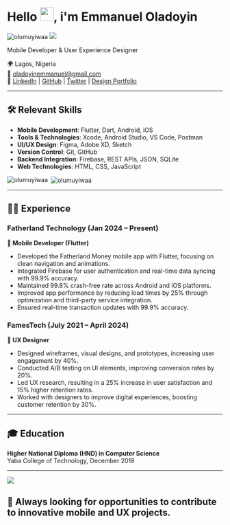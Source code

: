 # Hello <img src="https://media.giphy.com/media/hvRJCLFzcasrR4ia7z/giphy.gif" width="32px"/>, i'm Emmanuel Oladoyin
<p align="left"> <img src="https://komarev.com/ghpvc/?username=aolumuyiwaa&label=Profile%20views&color=0e75b6&style=flat" alt="olumuyiwaa" /> <a href="https://www.github.com/olumuyiwaa" target="_blank" rel="noreferrer"><img src="https://img.shields.io/github/followers/olumuyiwaa?logo=github&style=flat&color=0e75b6&labelColor=grey" /></a> </p>


Mobile Developer & User Experience Designer

🌍 Lagos, Nigeria  
📧 [oladoyinemmanuel@gmail.com](mailto:oladoyinemmanuel@gmail.com)  
🔗 [LinkedIn](https://www.linkedin.com/in/emmanueloladoyin) | [GitHub](https://github.com/olumuyiwaa) | [Twitter](https://x.com/Iamdoyin_) | [Design Portfolio](https://emmanueloladoyin.framer.website)

---

## 🛠 Relevant Skills

- **Mobile Development**: Flutter, Dart, Android, iOS
- **Tools & Technologies**: Xcode, Android Studio, VS Code, Postman
- **UI/UX Design**: Figma, Adobe XD, Sketch
- **Version Control**: Git, GitHub
- **Backend Integration**: Firebase, REST APIs, JSON, SQLite
- **Web Technologies**: HTML, CSS, JavaScript


<p><img align="left" src="https://github-readme-stats.vercel.app/api/top-langs?username=olumuyiwaa&show_icons=true&locale=en&theme=dark&bg_color=0d1117&border_color=292e35&layout=compact&langs_count=10" alt="olumuyiwaa" /></p>

<p>&nbsp;<img align="center" src="https://github-readme-stats.vercel.app/api?username=olumuyiwaa&show_icons=true&locale=en&bg_color=0d1117&border_color=292e35&title_color=ffffff&text_color=919191&ring_color=0579C3&line_height=28.1&card_width=470px" alt="olumuyiwaa" /></p>


---

## 👨‍💻 Experience

### Fatherland Technology (Jan 2024 – Present)  
**📱 Mobile Developer (Flutter)**

- Developed the Fatherland Money mobile app with Flutter, focusing on clean navigation and animations.
- Integrated Firebase for user authentication and real-time data syncing with 99.9% accuracy.
- Maintained 99.8% crash-free rate across Android and iOS platforms.
- Improved app performance by reducing load times by 25% through optimization and third-party service integration.
- Ensured real-time transaction updates with 99.9% accuracy.

### FamesTech (July 2021 – April 2024)  
**🎨 UX Designer**

- Designed wireframes, visual designs, and prototypes, increasing user engagement by 40%.
- Conducted A/B testing on UI elements, improving conversion rates by 20%.
- Led UX research, resulting in a 25% increase in user satisfaction and 15% higher retention rates.
- Worked with designers to improve digital experiences, boosting customer retention by 30%.

---

## 🎓 Education

**Higher National Diploma (HND) in Computer Science**  
Yaba College of Technology, December 2018

---

<a href="http://www.github.com/olumuyiwaa"><img src="https://github-readme-streak-stats.herokuapp.com/?user=olumuyiwaa&stroke=ffffff&background=1c1917&ring=0891b2&fire=0891b2&currStreakNum=ffffff&currStreakLabel=0891b2&sideNums=ffffff&sideLabels=ffffff&dates=ffffff&hide_border=true" /></a>

## 🚀 Always looking for opportunities to contribute to innovative mobile and UX projects.
